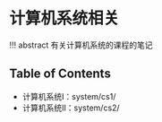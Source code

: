 # 计算机系统相关

!!! abstract
    有关计算机系统的课程的笔记

## Table of Contents
- 计算机系统Ⅰ：system/cs1/
- 计算机系统Ⅱ：system/cs2/